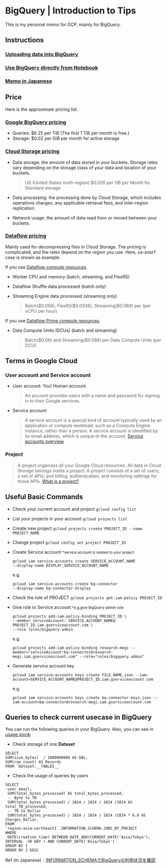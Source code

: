 # BigQuery | Introduction to Tips

This is my personal memo for GCP, mainly for BigQuery.

## Instructions
### [Uploading data into BigQuery](Uploading.md)
### [Use BigQuery directly from Notebook](BQ_Notebook.md)
### [Memo in Japanese](README_jp.md)

## Price
Here is the approximate pricing list.
### [Google BigQuery pricing](https://cloud.google.com/bigquery/pricing)
- Queries: $6.25 per TiB (The first 1 TiB per month is free.)
- Storage: $0.02 per GiB per month for active storage

### [Cloud Storage pricing](https://cloud.google.com/storage/pricing)
- Data storage: the amount of data stored in your buckets. Storage rates vary depending on the storage class of your data and location of your buckets.

	> US (United States multi-region) $0.026 per GB per Month for Standard storage

- Data processing: the processing done by Cloud Storage, which includes operations charges, any applicable retrieval fees, and inter-region replication.
- Network usage: the amount of data read from or moved between your buckets.

### [Dataflow pricing](https://cloud.google.com/dataflow/pricing)
Mainly used for decompressing files in Cloud Storage. The pricing is complicated, and the rates depend on the region you use. Here, *us-east1* case is shown as example:

If you use [Dataflow compute resources](https://cloud.google.com/dataflow/pricing#compute-resources).

- Worker CPU and memory (batch, streaming, and FlexRS)
- Dataflow Shuffle data processed (batch only)
- Streaming Engine data processed (streaming only)

	> Batch(\$0.056), FlexRS(\$0.0336), Streaming(\$0.069) per (per vCPU per hour)

If you use [Dataflow Prime compute resources](https://cloud.google.com/dataflow/pricing#prime-compute-resources).

- Data Compute Units (DCUs) (batch and streaming)

	> Batch(\$0.06) and
	> Streaming(\$0.089) per Data Compute Units (per DCU)

## Terms in Google Cloud
###  **User account** and **Service account**
- User account: You! Human account.

	> An account provides users with a name and password for signing in to their Google services.

- Service account:

	> A service account is a special kind of account typically used by an application or compute workload, such as a Compute Engine instance, rather than a person. A service account is identified by its email address, which is unique to the account.
[Service accounts overview](https://cloud.google.com/iam/docs/service-account-overview)


### Project

> A project organizes all your Google Cloud resources. All data in Cloud Storage belongs inside a project. A project consists of a set of users; a set of APIs; and billing, authentication, and monitoring settings for those APIs. 
[What is a project?](https://cloud.google.com/storage/docs/projects#what_is_a_project)


## Useful Basic Commands

- Check your current account and project ```gcloud config list```
- List your projects in your account ```gcloud projects list```

- Create new project ```gcloud projects create PROJECT_ID --name PROJECT_NAME``` 

- Change project ```gcloud config set project PROJECT_ID```


- Create Service account
<small>*service account is related to your project</small>

	```
	gcloud iam service-accounts create SERVICE_ACCOUNT_NAME
	--display-name DISPLAY_SERVICE_ACCOUNT_NAME 
	```
	e.g. 
	
	```
	gcloud iam service-accounts create bq-connector
	--display-name bq-connector-display
	```

- Check the role of PROJECT
	```gcloud projects get-iam-policy PROJECT_ID ```

- Give role to Service account
<small>*e.g.give BigQuery admin role</small>

	```
	gcloud projects add-iam-policy-binding PROJECT_ID \
	--member serviceAccount: SERVICE_ACCOUNT_NAME@ PROJECT_ID.iam.gserviceaccount.com \
	--role roles/bigquery.admin
	```
	e.g. 
	
	```
	gcloud projects add-iam-policy-binding research-megi --member="serviceAccount:bq-connector@research-megi.iam.gserviceaccount.com" --role="roles/bigquery.admin" 
	```

- Generate service account key

	```
	gcloud iam service-accounts keys create FILE_NAME.json --iam-account=SERVICE_ACCOUNT_NAME@PROJECT_ID.iam.gserviceaccount.com
	```
	e.g. 
	
	```
	gcloud iam service-accounts keys create bq-connector-keys.json --iam-account=bq-connector@research-megi.iam.gserviceaccount.com
	```

## Queries to check current usecase in BigQuery
You can run the following queries in your BigQuery.
Also, you can see in [usage.ipynb](usage.ipynb)

- Check storage of one **Dataset**

```
SELECT
SUM(size_bytes)  / 1000000000 AS GBs,
SUM(row_count) AS Records
FROM `Dataset.__TABLES__`
```

- Check the usage of queries by users

```
SELECT
 user_email,
 SUM(total_bytes_processed) AS total_bytes_processed,
 -- Byte to TB
 SUM(total_bytes_processed) / 1024 / 1024 / 1024 /1024 AS total_TB_processed,
 -- TB to Dollar
 SUM(total_bytes_processed) / 1024 / 1024 / 1024 /1024 * 6.0 AS Charges_Dollar,
FROM
`region-asia-northeast1`.INFORMATION_SCHEMA.JOBS_BY_PROJECT
WHERE
 DATE(creation_time) BETWEEN DATE_ADD(CURRENT_DATE('Asia/Tokyo'), INTERVAL -30 DAY ) AND CURRENT_DATE('Asia/Tokyo')
GROUP BY 1
ORDER BY 2 DESC
```
Ref (in Japanese)：[INFORMATION_SCHEMAでBigQueryの利用状況を確認](https://www.niandc.co.jp/sol/tech/date20200923_1893.php)